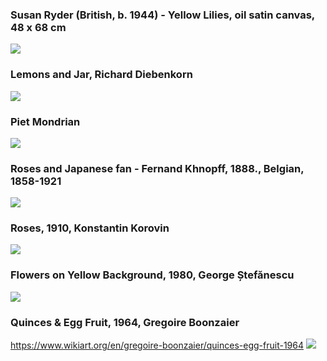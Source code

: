 
### Susan Ryder (British, b. 1944) - Yellow Lilies, oil satin canvas, 48 x 68 cm
<img src="https://64.media.tumblr.com/37f720bbe0fca1ec0281f297507f3978/215ab6f64d0156a8-6c/s1280x1920/cccee5a1ee77da2377bf630c85745edf83488c66.jpg">


### Lemons and Jar, Richard Diebenkorn
<img src="https://64.media.tumblr.com/3b3d2d4e349dee32ae95a7a2e881ad9d/1ca8233807403b4e-52/s1280x1920/1ec1374ed50d471a26439dc729c8db94c02b394a.jpg">


### Piet Mondrian
<img src="https://64.media.tumblr.com/5e7db2799c63b89f26bfe90fd11dc912/1172d2e7100a9438-80/s1280x1920/6ff521f38449aa519ecb891e0cc1d8332e8cf81c.jpg">
                                                                                                                                           
### Roses and Japanese fan  -  Fernand Khnopff, 1888., Belgian, 1858-1921
<img src="https://64.media.tumblr.com/e3e81f6d50b7be6b58b23725973f7610/d8952ae8cbbb14eb-bb/s2048x3072/24264f00792dcea37f4bdc48122fc3f5e923ca33.jpg">

### Roses, 1910, Konstantin Korovin
<img src="https://64.media.tumblr.com/032a107ee6a0e4474aa8f5902c808145/81e600364aaff44b-e1/s1280x1920/278ee86879254552bdcb9d1eed09e0ac0b7aa6ea.jpg">

### Flowers on Yellow Background, 1980, George Ștefănescu
<img src="https://64.media.tumblr.com/d9ec5f20560a0a73301f90cf3ae07e2e/875ad2dccbc413dc-94/s1280x1920/c32f9a381354ed7f063ab7d04f0a1d6adfd3a995.jpg">

### Quinces & Egg Fruit, 1964, Gregoire Boonzaier
https://www.wikiart.org/en/gregoire-boonzaier/quinces-egg-fruit-1964
<img src="https://64.media.tumblr.com/b983e4380e49a181092662e959fad1c2/a6426479fa427472-5f/s640x960/ec7777375a99f9712f5c7c140584653d13412072.jpg">




